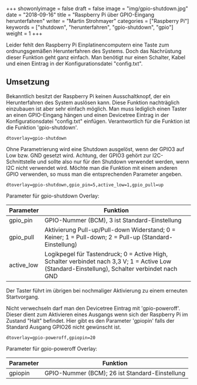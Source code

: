 +++
showonlyimage = false
draft = false
image = "img/gpio-shutdown.jpg"
date = "2018-09-16"
title = "Raspberry Pi über GPIO-Eingang herunterfahren"
writer = "Martin Strohmayer"
categories = ["Raspberry Pi"]
keywords = ["shutdown", "herunterfahren", "gpio-shutdown", "gpio"]
weight = 1
+++

Leider fehlt den Raspberry Pi Einplatinencomputern eine Taste zum ordnungsgemäßen Herunterfahren des Systems. Doch das Nachrüstung dieser Funktion geht ganz einfach. Man benötigt nur einen Schalter, Kabel und einen Eintrag in der Konfigurationsdatei "config.txt".
<!--more-->

## Umsetzung

Bekanntlich besitzt der Raspberry Pi keinen Ausschaltknopf, der ein Herunterfahren des System auslösen kann. Diese Funktion nachträglich einzubauen ist aber sehr einfach möglich. Man muss lediglich einen Taster an einen GPIO-Eingang hängen und einen Devicetree Eintrag in der Konfigurationsdatei "config.txt" einfügen. Verantwortlich für die Funktion ist die Funktion 'gpio-shutdown'.

``
dtoverlay=gpio-shutdown
``

Ohne Parametrierung  wird eine Shutdown ausgelöst, wenn der GPIO3 auf Low bzw. GND gesetzt wird. Achtung, der GPIO3 gehört zur I2C-Schnittstelle und sollte also nur für den Shutdown verwendet werden, wenn I2C nicht verwendet wird. Möchte man die Funktion mit einem anderen GPIO verwenden, so muss man die entsprechenden Parameter angeben.

``
dtoverlay=gpio-shutdown,gpio_pin=5,active_low=1,gpio_pull=up
``

Parameter für gpio-shutdown Overlay:

| Parameter     | Funktion |
| ------------- |----------|
| gpio_pin      | GPIO-Nummer (BCM), 3 ist Standard-Einstellung     |
| gpio_pull     | Aktivierung Pull-up/Pull-down Widerstand; 0 = Keiner; 1 = Pull-down; 2 = Pull-up (Standard-Einstellung)   |
| active_low    | Logikpegel für Tastendruck; 0 = Active High, Schalter verbindet nach 3,3 V; 1 = Active Low (Standard-Einstellung), Schalter verbindet nach GND     |

Der Taster führt im übrigen bei nochmaliger Aktivierung zu einem erneuten Startvorgang.

Nicht verwechseln darf man den Devicetree Eintrag mit 'gpio-poweroff'. Dieser dient zum Aktivieren eines Ausgangs wenn sich der Raspberry Pi im Zustand "Halt" befindet. Hier gibt es den Parameter 'gpiopin' falls der Standard Ausgang GPIO26 nicht gewünscht ist.

``
dtoverlay=gpio-poweroff,gpiopin=20
``

Parameter für gpio-poweroff Overlay:

| Parameter     | Funktion |
| ------------- |----------|
| gpiopin       | GPIO-Nummer (BCM); 26 ist Standard-Einstellung     |
